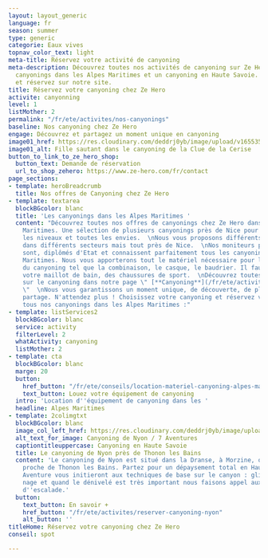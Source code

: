 ```yaml
---
layout: layout_generic
language: fr
season: summer
type: generic
categorie: Eaux vives
topnav_color_text: light
meta-title: Réservez votre activité de canyoning
meta-description: Découvrez toutes nos activités de canyoning sur Ze Hero avec nos
  canyonings dans les Alpes Maritimes et un canyoning en Haute Savoie. Choisissez
  et réservez sur notre site.
title: Réservez votre canyoning chez Ze Hero
activite: canyonning
level: 1
listMother: 2
permalink: "/fr/ete/activites/nos-canyonings"
baseline: Nos canyoning chez Ze Hero
engage: Découvrez et partagez un moment unique en canyoning
image01_href: https://res.cloudinary.com/deddrj0yb/image/upload/v1655359805/website/Canyoning%2006/Screenshot_3.jpg
image01_alt: Fille sautant dans le canyoning de la Clue de la Cerise
button_to_link_to_ze_hero_shop:
  button_text: Demande de réservation
  url_to_shop_zehero: https://www.ze-hero.com/fr/contact
page_sections:
- template: heroBreadcrumb
  title: Nos offres de Canyoning chez Ze Hero
- template: textarea
  blockBGcolor: blanc
  title: 'Les canyonings dans les Alpes Maritimes '
  content: "Découvrez toutes nos offres de canyonings chez Ze Hero dans les Alpes
    Maritimes. Une sélection de plusieurs canyonings près de Nice pour tous, tous
    les niveaux et toutes les envies.  \nNous vous proposons différents canyonings
    dans différents secteurs mais tout près de Nice.  \nNos moniteurs professionnels
    sont, diplômés d'Etat et connaissent parfaitement tous les canyonings des Alpes
    Maritimes. Nous vous apporterons tout le matériel nécessaire pour la pratique
    du canyoning tel que la combinaison, le casque, le baudrier. Il faut venir avec
    votre maillot de bain, des chaussures de sport.  \nDécouvrez toutes les informations
    sur le canyoning dans notre page \" [**Canyoning**](/fr/ete/activites/canyoning)
    \"  \nNous vous garantissons un moment unique, de découverte, de plaisir et de
    partage. N'attendez plus ! Choisissez votre canyoning et réservez vite.\n\nVoici
    tous nos canyonings dans les Alpes Maritimes :"
- template: listServices2
  blockBGcolor: blanc
  service: activity
  filterLevel: 2
  whatActivity: canyoning
  listMother: 2
- template: cta
  blockBGcolor: blanc
  marge: 20
  button:
    href_button: "/fr/ete/conseils/location-materiel-canyoning-alpes-maritimes"
    text_button: Louez votre équipement de canyoning
  intro: 'Location d''équipement de canyoning dans les '
  headline: Alpes Maritimes
- template: 2colimgtxt
  blockBGcolor: blanc
  image_col_left_href: https://res.cloudinary.com/deddrj0yb/image/upload/v1649081597/website/Partenaires/1638783865-DSC_0958.jpg
  alt_text_for_image: Canyoning de Nyon / 7 Aventures
  captiontitleuppercase: Canyoning en Haute Savoie
  title: Le canyoning de Nyon près de Thonon les Bains
  content: 'Le canyoning de Nyon est situé dans la Dranse, à Morzine, qui est tout
    proche de Thonon les Bains. Partez pour un dépaysement total en Haute Savoie.  7
    Aventure vous initieront aux techniques de base sur le canyon : glissades, marche,
    nage et quand le dénivelé est très important nous faisons appel aux techniques
    d''escalade.'
  button:
    text_button: En savoir +
    href_button: "/fr/ete/activites/reserver-canyoning-nyon"
    alt_button: ''
titleHome: Réservez votre canyoning chez Ze Hero
conseil: spot

---
```


